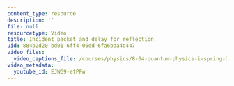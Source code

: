 ```yaml
---
content_type: resource
description: ''
file: null
resourcetype: Video
title: Incident packet and delay for reflection
uid: 884b2d20-bd01-6ff4-06dd-6fa6baa4d447
video_files:
  video_captions_file: /courses/physics/8-04-quantum-physics-i-spring-2016/video-lectures/part-2/incident-packet-and-delay-for-reflection/EJWG9-etPFw.vtt
video_metadata:
  youtube_id: EJWG9-etPFw
---
```

